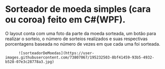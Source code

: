 # Sorteador de moeda simples (cara ou coroa) feito em C#(WPF). 

O layout conta com uma foto da parte da moeda sorteada, um botão para realizar o sorteio, o número de sorteios realizados e suas respectivas porcentagens baseada no número de vezes em que cada uma foi sorteada.

          ![sorteadorDeMoedas](https://user-images.githubusercontent.com/73807067/195232503-8bf41459-93b5-4932-b528-07e3c28778a3.jpg)
